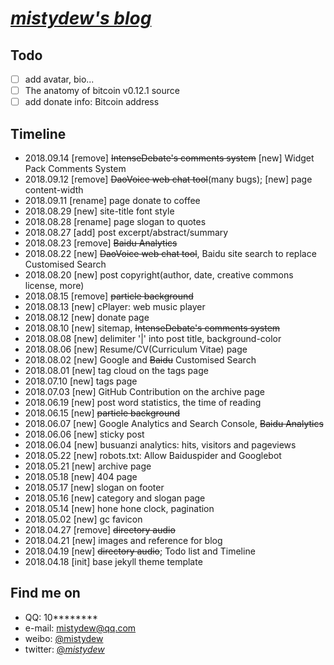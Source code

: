 # [_mistydew's blog_](https://mistydew.github.io)

## Todo
- [ ] add avatar, bio...
- [ ] The anatomy of bitcoin v0.12.1 source
- [ ] add donate info: Bitcoin address

## Timeline
* 2018.09.14 [remove] ~~IntenseDebate's comments system~~ [new] Widget Pack Comments System
* 2018.09.12 [remove] ~~DaoVoice web chat tool~~(many bugs); [new] page content-width
* 2018.09.11 [rename] page donate to coffee
* 2018.08.29 [new] site-title font style
* 2018.08.28 [rename] page slogan to quotes
* 2018.08.27 [add] post excerpt/abstract/summary
* 2018.08.23 [remove] ~~Baidu Analytics~~
* 2018.08.22 [new] ~~DaoVoice web chat tool~~, Baidu site search to replace Customised Search
* 2018.08.20 [new] post copyright(author, date, creative commons license, more)
* 2018.08.15 [remove] ~~particle background~~
* 2018.08.13 [new] cPlayer: web music player
* 2018.08.12 [new] donate page
* 2018.08.10 [new] sitemap, ~~IntenseDebate's comments system~~
* 2018.08.08 [new] delimiter '|' into post title, background-color
* 2018.08.06 [new] Resume/CV(Curriculum Vitae) page
* 2018.08.02 [new] Google and ~~Baidu~~ Customised Search
* 2018.08.01 [new] tag cloud on the tags page
* 2018.07.10 [new] tags page
* 2018.07.03 [new] GitHub Contribution on the archive page
* 2018.06.19 [new] post word statistics, the time of reading
* 2018.06.15 [new] ~~particle background~~
* 2018.06.07 [new] Google Analytics and Search Console, ~~Baidu Analytics~~
* 2018.06.06 [new] sticky post
* 2018.06.04 [new] busuanzi analytics: hits, visitors and pageviews
* 2018.05.22 [new] robots.txt: Allow Baiduspider and Googlebot
* 2018.05.21 [new] archive page
* 2018.05.18 [new] 404 page
* 2018.05.17 [new] slogan on footer
* 2018.05.16 [new] category and slogan page
* 2018.05.14 [new] hone hone clock, pagination
* 2018.05.02 [new] gc favicon
* 2018.04.27 [remove] ~~directory audio~~
* 2018.04.21 [new] images and reference for blog
* 2018.04.19 [new] ~~directory audio~~; Todo list and Timeline
* 2018.04.18 [init] base jekyll theme template

## Find me on

* QQ: 10********
* e-mail: mistydew@qq.com
* weibo: [@mistydew](https://weibo.com/mistydew)
* twitter: [@_mistydew_](https://twitter.com/_mistydew_)
